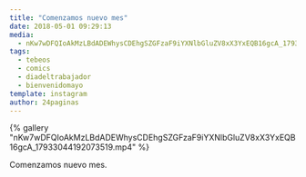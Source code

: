```yaml
---
title: "Comenzamos nuevo mes"
date: 2018-05-01 09:29:13
media: 
  - nKw7wDFQIoAkMzLBdADEWhysCDEhgSZGFzaF9iYXNlbGluZV8xX3YxEQB16gcA_17933044192073519.mp4
tags: 
  - tebeos
  - comics
  - diadeltrabajador
  - bienvenidomayo
template: instagram
author: 24paginas
---
```


{% gallery "nKw7wDFQIoAkMzLBdADEWhysCDEhgSZGFzaF9iYXNlbGluZV8xX3YxEQB16gcA_17933044192073519.mp4" %}

Comenzamos nuevo mes.
